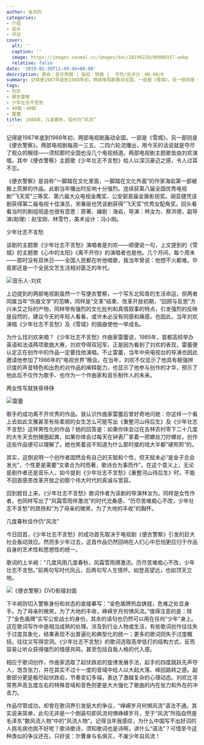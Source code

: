 ```yaml
---
author: 金兆钧
categories:
- 介绍
- 音乐
- 评论
cover:
  alt: ''
  caption: ''
  image: https://images.soomal.cc/images/doc/20190220/00080157.webp
  relative: false
date: '2019-02-20T11:49:46+08:00'
description: 源自：音乐周报 | 版权：转载 |  平均/总评分：00.00/0
summary: 记得是1987年底到1988年初，两部电视剧轰动全国，一部是《雪城》，另一部则是《便衣警察》。两部电视剧每周一三五、二四六轮流播出，用今天的话说就是夺尽了观众的眼球――须知那时全国也没几个电视频道。两部电视剧主题歌皆由刘欢演唱……
tags:
- 刘欢
- 便衣警察
- 少年壮志不言愁
- 40载・40歌
- 雷蕾
title: 1988年，几度春秋，佳作仍“风流”
---
```


记得是1987年底到1988年初，两部电视剧轰动全国，一部是《雪城》，另一部则是《便衣警察》。两部电视剧每周一三五、二四六轮流播出，用今天的话说就是夺尽了观众的眼球――须知那时全国也没几个电视频道。两部电视剧主题歌皆由刘欢演唱，其中《便衣警察》主题歌《少年壮志不言愁》给人以深沉豪迈之感，令人过耳不忘。

《便衣警察》是自称“一脚踏在文化里面，一脚踏在文化外面”的作家海岩第一部被搬上荧屏的作品。此剧当年播出时反响十分强烈。连续获第八届全国优秀电视剧“飞天奖”三等奖、第六届大众电视金鹰奖、公安部首届金盾影视奖。胡亚捷凭该剧获得第二届电视十佳演员，宋春丽也凭该剧获得“飞天奖”优秀女配角奖。回头看看当时的剧组班底也很有意思：原著、编剧：海岩，导演：林汝为、蔡洪德，副导演(助理)：赵宝刚、林雪竹，美术设计：冯小刚。

少年壮志不言愁

该剧的主题歌《少年壮志不言愁》演唱者是刘欢――顺便说一句，上文提到的《雪城》的主题歌《心中的太阳》《离不开你》的演唱者也是他。几个月间，每个周末――那时没有双休日――全国人民都在听他唱歌，我当年曾说：他想不火都难。毕竟那还是一个全民文艺生活相对匮乏的年代。

![音乐人-刘欢](https://images.soomal.cc/images/doc/20140807/00044745_01.webp)





上边提到的两部电视剧虽然一个写便衣警察，一个写东北知青的生活命运，但两者同属当年“伤痕文学”的范畴，同样是“文革”结束、改革开放初期，“回顾与反思”方兴未艾之际的产物，同样带有强烈的文化批判和真情叙事的特点，引发强烈的反映是自然的，建议今天的年轻人看看，或许未必没有同感和痛感。也因此，当年刘欢演唱《少年壮志不言愁》及《雪城》的插曲使他一举成名。

为什么找刘欢来唱？《少年壮志不言愁》作曲家雷蕾说，1985年，首都高校举办英语和法语两项歌曲大赛，刘欢夺得双冠军。正是因为看到了刘欢的表现，雷蕾便认定正在创作中的作品一定要找他演唱。不止雷蕾，当年中央电视台的导演也因此邀请他参加了1986年的“电视世界”晚会。在当年，刘欢不仅显示了他具有极强辨识度的声音特色和出色的对作品的阐释能力，也显示了他参与创作的才华，预示了他此后不仅作为歌手、也作为一个作曲家和音乐制作人的未来。

两女性写就铁骨铮铮

![雷蕾](https://images.soomal.cc/images/doc/20190220/00080155_01.webp)





歌手的成功离不开优秀的作品。我认识作曲家雷蕾后曾好奇地问她：你这样一个看上去如此文雅甚至有些柔弱的女生怎么可能写出《重整河山待后生》及《少年壮志不言愁》这样男性化的作品？她的回答是：如果你体会过在吉林农村零下二十几度的大冬天去刨猪圈起粪，如果你体会过每天在钟表厂拿着一把螺丝刀拧螺丝，创作这些作品便可以理解了。她也笑着说不知道为什么那时接的戏大半都“硬邦邦”的。

其实，这倒说明一个创作者固然会有自己的天赋和个性，但天赋未必“是金子总会发光”，个性更是需要“文章合为时而著，歌诗合为事而作”。在这个意义上，无论是剧作者还是音乐人，如今提到《少年壮志不言愁》《重整河山待后生》时，不能不回首感恩改革开放之初那个伟大时代的真诚与宽容。

回到题目上来，《少年壮志不言愁》歌词作者为该剧的导演林汝为。同样是女性作者，也同样写出了“风霜雪雨伴激流”的时代沧桑感、“历尽苦难痴心不改，少年壮志不言愁”的昂扬和“为了母亲的微笑，为了大地的丰收”的胸怀。

几度春秋佳作仍“风流”

今日回首，《少年壮志不言愁》的成功首先取决于电视剧《便衣警察》引发的巨大社会轰动效应。然而多少年过去，这首作品仍然回响在人们心中恐怕更应归于作品自身的艺术性和思想性的统一。

歌词的上半阙：“几度风雨几度春秋，风霜雪雨搏激流。历尽苦难痴心不改，少年壮志不言愁。”前两句写时代风云，后两句写人生情怀。如登高望远，也如顶天立地。

![《便衣警察》DVD影碟封面](https://images.soomal.cc/images/doc/20190220/00080156_01.webp)





下半阙则切入警察身份和状态的直接摹写：“金色盾牌热血铸就，危难之处显身手。为了母亲的微笑，为了大地的丰收，峥嵘岁月何惧风流。”值得注意的是：除了“金色盾牌”实写公安战士的身份，其余的语句也仍然可以用在任何“少年”身上。这在歌词写作中是相当成熟的处理。涉及到行业人物或生活，有些歌词创作往往失于过度具象化，结果表现不出普遍化和典型化的统一；更多的歌词则失于过度概括，往往又写得空洞。《少年壮志不言愁》的歌词选取高举低打的结构方式，反而容易让听众获得强烈的情感共鸣，甚至包括自我人格的代入感。

相应于歌词创作，作曲家选取了起伏跌宕的旋律发展手法，起手的四度跳跃先声夺人，饱含张力，并在其实不过十一度的音域中给人以大起大落、峰回路转之感。副歌部分更是极尽起伏跌宕，节奏变幻多端，表达了激越复杂的心理动态。刘欢比寻常男声高五度左右的特殊音域和音色则更是大大强化了歌曲的内在张力和外在的冲击力。

作品尽管成功，却曾在歌词界引发挺大的争议，“峥嵘岁月何惧风流”语法不通。其实说来简单，此句无非是一个倒装句即风流何惧峥嵘岁月，至于“风流”所指自然是毛泽东“数风流人物”中的“风流人物”。记得当年我感叹，为什么中国写不出好词的人挑毛病也挑不好呢？歌诗歌诗，须知歌词也是诗啊，讲什么“语法”？可惜至今这种类似的争议还在。只好说：尔曹身与名俱灭，不废少年自风流！